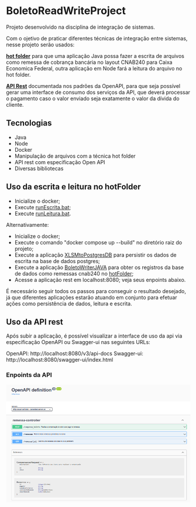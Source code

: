 # BoletoReadWriteProject

Projeto desenvolvido na disciplina de integração de sistemas.

Com o ojetivo de praticar diferentes técnicas de integração entre sistemas, nesse projeto serão usados:

<b>[hot folder](https://www.ibm.com/docs/en/ahts/4.0?topic=folders-setting-up-hot)</b> para que uma aplicação Java possa fazer a escrita de arquivos como remessa de cobrança bancária no layout CNAB240 para Caixa Economica Federal, outra aplicação em Node fará a leitura do arquivo no hot folder.

<b>[API Rest](https://www.redhat.com/pt-br/topics/api/what-is-a-rest-api)</b> documentada nos padrões da OpenAPI, para que seja possível gerar uma interface de consumo dos serviços da API, que deverá processar o pagamento caso o valor enviado seja exatamente o valor da dívida do cliente.

## Tecnologias

  * Java
  * Node
  * Docker
  * Manipulação de arquivos com a técnica hot folder
  * API rest com especificação Open API
  * Diversas bibliotecas

## Uso da escrita e leitura no hotFolder

  - Inicialize o docker;
  - Execute [runEscrita.bat](runEscrita.bat);
  - Execute [runLeitura.bat](runLeitura.bat).

  Alternativamente:
  - Inicialize o docker;
  - Execute o comando "docker compose up --build" no diretório raiz do projeto;
  - Execute a aplicação [XLSMtoPostgresDB](/XLSMtoPostgresDB/app/src/main/java/XLSMtoPostgresDB/App.java) para persistir os dados de escrita na base de dados postgres;
  - Execute a aplicação [BoletoWriterJAVA](/boletoWriterJAVA/app/src/main/java/boletoWriterJAVA/App.java) para obter os registros da base de dados como remessas cnab240 no [hotFolder](hotFolder);
  - Acesse a aplicação rest em localhost:8080; veja seus enpoints abaixo.
  
  É necessário seguir todos os passos para conseguir o resultado desejado, já que diferentes aplicações estarão atuando em conjunto para efetuar ações como persistência de dados, leitura e escrita.

## Uso da API rest

Após subir a aplicação, é possível visualizar a interface de uso da api via especificação OpenAPI ou Swagger-ui nas seguintes URLs:

OpenAPI: http://localhost:8080/v3/api-docs
Swagger-ui: http://localhost:8080/swagger-ui/index.html

### Enpoints da API

![plot](./interfaceAPI.png)